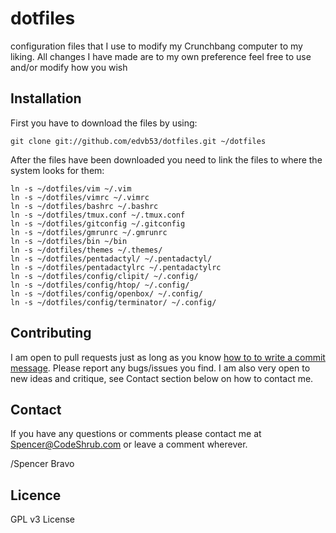 dotfiles
========

configuration files that I use to modify my Crunchbang computer to my liking. All changes I have made are to my own preference feel free to use and/or modify how you wish

## Installation

First you have to download the files by using:

	git clone git://github.com/edvb53/dotfiles.git ~/dotfiles

After the files have been downloaded you need to link the files to where the
system looks for them:

	ln -s ~/dotfiles/vim ~/.vim
	ln -s ~/dotfiles/vimrc ~/.vimrc
	ln -s ~/dotfiles/bashrc ~/.bashrc
	ln -s ~/dotfiles/tmux.conf ~/.tmux.conf
	ln -s ~/dotfiles/gitconfig ~/.gitconfig
	ln -s ~/dotfiles/gmrunrc ~/.gmrunrc
	ln -s ~/dotfiles/bin ~/bin
	ln -s ~/dotfiles/themes ~/.themes/
	ln -s ~/dotfiles/pentadactyl/ ~/.pentadactyl/
	ln -s ~/dotfiles/pentadactylrc ~/.pentadactylrc
	ln -s ~/dotfiles/config/clipit/ ~/.config/
	ln -s ~/dotfiles/config/htop/ ~/.config/
	ln -s ~/dotfiles/config/openbox/ ~/.config/
	ln -s ~/dotfiles/config/terminator/ ~/.config/

## Contributing

I am open to pull requests just as long as you know <a href="http://tbaggery.com/2008/04/19/a-note-about-git-commit-messages.html" target= "_blank">how to to write a commit
message</a>.
Please report any bugs/issues you find. I am also very open to new ideas and
critique, see Contact section below on how to contact me.

## Contact

If you have any questions or comments please contact me at <a title="Spencer@codeshrub.com" href="mailto:Spencer@codeshrub.com">Spencer@CodeShrub.com</a> or leave a comment wherever.

/Spencer Bravo

## Licence

GPL v3 License

